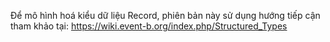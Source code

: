 Để mô hình hoá kiểu dữ liệu Record, phiên bản này sử dụng hướng tiếp cận tham khảo tại: https://wiki.event-b.org/index.php/Structured_Types
